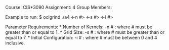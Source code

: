 Course: CIS*3090
Assignment: 4
Group Members:



Example to run:
     $ oclgrind ./a4 <-n #> <-s #> <-i #>


Parameter Requirements:
     * Number of Kernels: -n  # : where # must be greater than or equal to 1.
     * Grid Size: -s  # : where # must be greater than or equal to 7.
     * Initial Configuration: -i  # : where # must be between 0 and 4 inclusive.